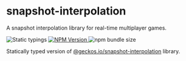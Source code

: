 # snapshot-interpolation

A snapshot interpolation library for real-time multiplayer games.

![Static typings](https://img.shields.io/badge/typescript-blue?style=for-the-badge&logo=typescript&logoColor=white)
<a href="https://www.npmjs.com/package/snapshot-interpolation">![NPM Version](https://img.shields.io/npm/v/snapshot-interpolation?style=for-the-badge&logo=npm&color=black)
</a>
![npm bundle size](https://img.shields.io/bundlephobia/min/snapshot-interpolation?style=for-the-badge&color=white)

Statically typed version of [@geckos.io/snapshot-interpolation](https://github.com/geckosio/snapshot-interpolation) library.
